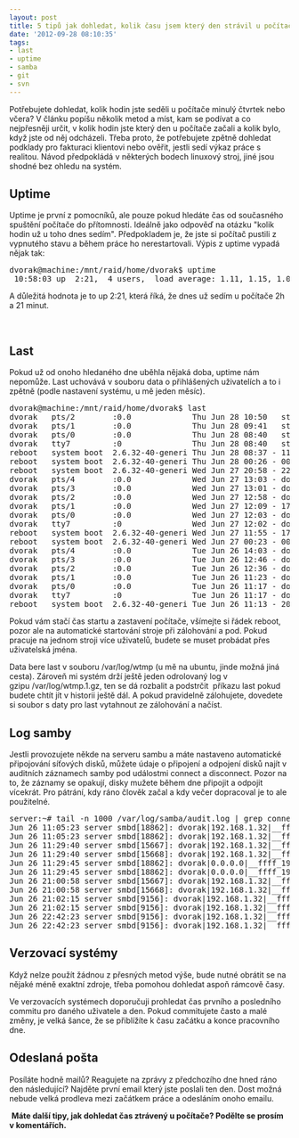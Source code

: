 ```yaml
---
layout: post
title: 5 tipů jak dohledat, kolik času jsem který den strávil u počítače
date: '2012-09-28 08:10:35'
tags:
- last
- uptime
- samba
- git
- svn
---
```

Potřebujete dohledat, kolik hodin jste seděli u počítače minulý čtvrtek nebo včera? V článku popíšu několik metod a míst, kam se podívat a co nejpřesněji určit, v kolik hodin jste který den u počítače začali a kolik bylo, když jste od něj odcházeli. Třeba proto, že potřebujete zpětně dohledat podklady pro fakturaci klientovi nebo ověřit, jestli sedí výkaz práce s realitou. Návod předpokládá v některých bodech linuxový stroj, jiné jsou shodné bez ohledu na systém.

<h2>Uptime</h2>
<p>Uptime je první z pomocníků, ale pouze pokud hledáte čas od současného spuštění počítače do přítomnosti. Ideálně jako odpověď na otázku "kolik hodin už u toho dnes sedím". Předpokladem je, že jste si počítač pustili z vypnutého stavu a během práce ho nerestartovali. Výpis z uptime vypadá nějak tak:</p>
<pre class="prettyprint">dvorak@machine:/mnt/raid/home/dvorak$ uptime
 10:58:03 up  2:21,  4 users,  load average: 1.11, 1.15, 1.09</pre>
<p>A důležitá hodnota je to up 2:21, která říká, že dnes už sedím u počítače 2h a 21 minut.</p>
<p> </p>
<h2>Last</h2>
<p>Pokud už od onoho hledaného dne uběhla nějaká doba, uptime nám nepomůže. Last uchovává v souboru data o přihlášených uživatelích a to i zpětně (podle nastavení systému, u mě jeden měsíc).  </p>
<pre class="prettyprint">dvorak@machine:/mnt/raid/home/dvorak$ last
dvorak   pts/2        :0.0             Thu Jun 28 10:50   still logged in   
dvorak   pts/1        :0.0             Thu Jun 28 09:41   still logged in   
dvorak   pts/0        :0.0             Thu Jun 28 08:40   still logged in   
dvorak   tty7         :0               Thu Jun 28 08:40   still logged in   
reboot   system boot  2.6.32-40-generi Thu Jun 28 08:37 - 11:02  (02:25)    
reboot   system boot  2.6.32-40-generi Thu Jun 28 00:26 - 00:45  (00:18)    
reboot   system boot  2.6.32-40-generi Wed Jun 27 20:58 - 22:24  (01:25)    
dvorak   pts/4        :0.0             Wed Jun 27 13:03 - down   (03:57)    
dvorak   pts/3        :0.0             Wed Jun 27 13:01 - down   (04:00)    
dvorak   pts/2        :0.0             Wed Jun 27 12:58 - down   (04:02)    
dvorak   pts/1        :0.0             Wed Jun 27 12:09 - 17:01  (04:51)    
dvorak   pts/0        :0.0             Wed Jun 27 12:03 - down   (04:58)    
dvorak   tty7         :0               Wed Jun 27 12:02 - down   (04:58)    
reboot   system boot  2.6.32-40-generi Wed Jun 27 11:55 - 17:01  (05:05)    
reboot   system boot  2.6.32-40-generi Wed Jun 27 00:23 - 00:41  (00:18)    
dvorak   pts/4        :0.0             Tue Jun 26 14:03 - down   (06:25)    
dvorak   pts/3        :0.0             Tue Jun 26 12:46 - down   (07:41)    
dvorak   pts/2        :0.0             Tue Jun 26 12:36 - down   (07:51)    
dvorak   pts/1        :0.0             Tue Jun 26 11:23 - down   (09:05)    
dvorak   pts/0        :0.0             Tue Jun 26 11:17 - down   (09:11)    
dvorak   tty7         :0               Tue Jun 26 11:17 - down   (09:11)    
reboot   system boot  2.6.32-40-generi Tue Jun 26 11:13 - 20:28  (09:15)    
</pre>
<p>Pokud vám stačí čas startu a zastavení počítače, všímejte si řádek reboot, pozor ale na automatické startování stroje při zálohování a pod. Pokud pracuje na jednom stroji více uživatelů, budete se muset probádat přes uživatelská jména.</p>
<p>Data bere last v souboru /var/log/wtmp (u mě na ubuntu, jinde možná jiná cesta). Zároveň mi systém drží ještě jeden odrolovaný log v gzipu /var/log/wtmp.1.gz, ten se dá rozbalit a podstrčit  příkazu last pokud budete chtít jít v historii ještě dál. A pokud pravidelně zálohujete, dovedete si soubor s daty pro last vytahnout ze zálohování a načíst.</p>
<h2>Log samby</h2>
<p>Jestli provozujete někde na serveru sambu a máte nastaveno automatické připojování síťových disků, můžete údaje o připojení a odpojení disků najít v auditních záznamech samby pod událostmi connect a disconnect. Pozor na to, že záznamy se opakují, disky mužete během dne připojit a odpojit vícekrát. Pro pátrání, kdy ráno člověk začal a kdy večer dopracoval je to ale použitelné.</p>
<pre class="prettyprint">server:~# tail -n 1000 /var/log/samba/audit.log | grep connect | grep dvorak
Jun 26 11:05:23 server smbd[18862]: dvorak|192.168.1.32|__ffff_192.168.1.32|preklady_data|connect|ok|preklady_data 
Jun 26 11:05:23 server smbd[18862]: dvorak|192.168.1.32|__ffff_192.168.1.32|shared|connect|ok|shared 
Jun 26 11:29:40 server smbd[15667]: dvorak|192.168.1.32|__ffff_192.168.1.32|shared|connect|ok|shared 
Jun 26 11:29:40 server smbd[15668]: dvorak|192.168.1.32|__ffff_192.168.1.32|preklady_data|connect|ok|preklady_data 
Jun 26 11:29:45 server smbd[18862]: dvorak|0.0.0.0|__ffff_192.168.1.32|shared|disconnect|ok|shared 
Jun 26 11:29:45 server smbd[18862]: dvorak|0.0.0.0|__ffff_192.168.1.32|preklady_data|disconnect|ok|preklady_data 
Jun 26 21:00:58 server smbd[15667]: dvorak|192.168.1.32|__ffff_192.168.1.32|shared|disconnect|ok|shared 
Jun 26 21:00:58 server smbd[15668]: dvorak|192.168.1.32|__ffff_192.168.1.32|preklady_data|disconnect|ok|preklady_data 
Jun 26 21:02:15 server smbd[9156]: dvorak|192.168.1.32|__ffff_192.168.1.32|shared|connect|ok|shared 
Jun 26 21:02:15 server smbd[9156]: dvorak|192.168.1.32|__ffff_192.168.1.32|preklady_data|connect|ok|preklady_data 
Jun 26 22:42:23 server smbd[9156]: dvorak|192.168.1.32|__ffff_192.168.1.32|preklady_data|disconnect|ok|preklady_data 
Jun 26 22:42:23 server smbd[9156]: dvorak|192.168.1.32|__ffff_192.168.1.32|shared|disconnect|ok|shared 
</pre>
<h2>Verzovací systémy</h2>
<p>Když nelze použít žádnou z přesných metod výše, bude nutné obrátit se na nějaké méně exaktní zdroje, třeba pomohou dohledat aspoň rámcově časy.</p>
<p>Ve verzovacích systémech doporučuji prohledat čas prvního a posledního commitu pro daného uživatele a den. Pokud commitujete často a malé změny, je velká šance, že se přiblížíte k času začátku a konce pracovního dne.</p>
<h2>Odeslaná pošta</h2>
<p>Posíláte hodně mailů? Reagujete na zprávy z předchozího dne hned ráno den následující? Najděte první email který jste poslali ten den. Dost možná nebude velká prodleva mezi začátkem práce a odesláním onoho emailu.</p>
<p> <strong>Máte další tipy, jak dohledat čas ztrávený u počítače? Podělte se prosím v komentářích.</strong></p>
